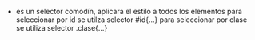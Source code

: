 * es un selector comodín, aplicara el estilo a todos los elementos
para seleccionar por id se utilza selector #id{...}
para seleccionar por clase se utiliza selector .clase{...}

